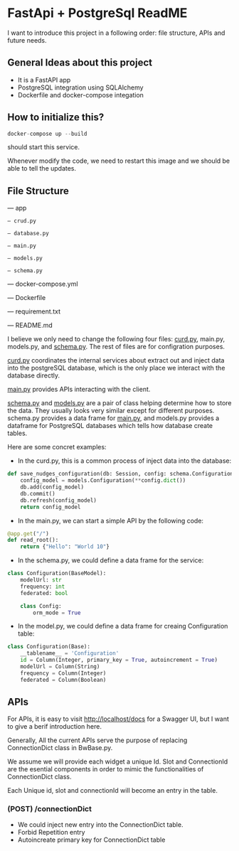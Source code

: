 # FastApi + PostgreSql ReadME

I want to introduce this project in a following order: file structure, APIs and future needs.

## General Ideas about this project

- It is a FastAPI app
- PostgreSQL integration using SQLAlchemy
- Dockerfile and docker-compose integation

## How to initialize this?

```python
docker-compose up --build 
```

should start this service.

Whenever modify the code, we need to restart this image and we should be able to tell the updates.

## File Structure

— app

    — crud.py

    — database.py

    — main.py

    — models.py

    — schema.py

— docker-compose.yml

— Dockerfile

— requirement.txt

— README.md

I believe we only need to change the following four files: [curd.py](http://curd.py), main.py, models.py, and [schema.py](http://schema.py). The rest of files are for configration purposes.

[curd.py](http://curd.py) coordinates the internal services about extract out and inject data into the postgreSQL database, which is the only place we interact with the database directly.

[main.py](http://main.py) provides APIs interacting with the client.

[schema.py](http://schema.py) and [models.py](http://models.py) are a pair of class helping determine how to store the data. They usually looks very similar except for different purposes. schema.py provides a data frame for [main.py](http://main.py), and models.py provides a dataframe for PostgreSQL databases which tells how database create tables.

Here are some concret examples:

- In the curd.py, this is a common process of inject data into the database:

```python
def save_nudges_configuration(db: Session, config: schema.Configuration):
    config_model = models.Configuration(**config.dict())
    db.add(config_model)
    db.commit()
    db.refresh(config_model)
    return config_model
```

- In the main.py, we can start a simple API by the following code:

```python
@app.get("/")
def read_root():
    return {"Hello": "World 10"}
```

- In the schema.py, we could define a data frame for the service:

```python
class Configuration(BaseModel):
    modelUrl: str
    frequency: int
    federated: bool

    class Config:
        orm_mode = True
```

- In the model.py, we could define a data frame for creaing Configuration table:

```python
class Configuration(Base):
    __tablename__ = 'Configuration'
    id = Column(Integer, primary_key = True, autoincrement = True)
    modelUrl = Column(String)
    frequency = Column(Integer)
    federated = Column(Boolean)
```

## APIs

For APIs, it is easy to visit [http://localhost/docs](http://localhost/docs) for a Swagger UI, but I want to give a berif introduction here.

Generally, All the current APIs serve the purpose of replacing ConnectionDict class in BwBase.py.

We assume we will provide each widget a unique Id. Slot and ConnectionId are the esential components in order to mimic the functionalities of ConnectionDict class. 

Each Unique id, slot and connectionId will become an entry in the table.

### (POST) /connectionDict

- We could inject new entry into the ConnectionDict table.
- Forbid Repetition entry
- Autoincreate primary key for ConnectionDict table
